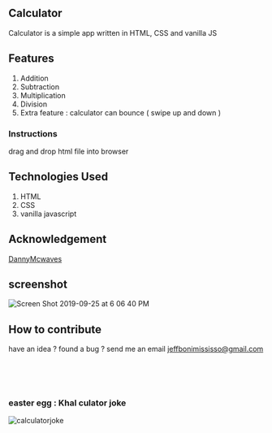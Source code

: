 ## Calculator 
Calculator is a simple app written in HTML, CSS  and vanilla JS


## Features
<ol>
<li>Addition</li>

<li>Subtraction</li>

<li>Multiplication</li>

<li>Division</li>

<li>Extra feature : calculator can bounce ( swipe up and down )</li>
</ol>

### Instructions

drag and drop html file into browser 



## Technologies Used
<ol>
<li>HTML</li>

<li>CSS</li>

<li>vanilla javascript</li>
</ol>


## Acknowledgement 
<a href="https://github.com/DannyMcwaves?tab=overview&from=2019-09-01&to=2019-09-25"> DannyMcwaves </a>


## screenshot 
![Screen Shot 2019-09-25 at 6 06 40 PM](https://user-images.githubusercontent.com/45514949/65628735-8f74f600-dfc1-11e9-8bc8-2821639b5d5c.png)




## How to contribute

have an idea ? found a bug ? 
send me an email
jeffbonimississo@gmail.com


<br/>
<br/>
<br/>

### easter egg  : Khal culator joke 
![calculatorjoke](https://user-images.githubusercontent.com/45514949/65628767-a74c7a00-dfc1-11e9-9fe9-86b3d1bc3388.jpg)


